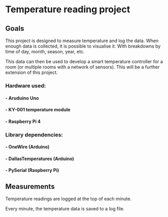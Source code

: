 # Temperature reading project

## Goals
This project is designed to measure temperature and log the data.
When enough data is collected, it is possible to visualise it. With breakdowns by time of day, month, season, year, etc.

This data can then be used to develop a smart temperature controller for a room (or multiple rooms with a network of sensors). This will be a further extension of this project.


### Hardware used:

#### - Aruduino Uno
#### - KY-001 temperature module
#### - Raspberry Pi 4  

### Library dependencies:

#### - OneWire (Arduino)
#### - DallasTemperatures (Arduino)
#### - PySerial (Raspberry Pi)

## Measurements
Temperature readings are logged at the top of each minute. 

Every minute, the temperature data is saved to a log file.
